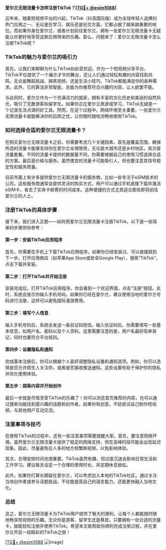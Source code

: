 **爱尔兰无限流量卡怎样注册TikTok？[[TG💪+ @esim1088](https://t.me/s/esim1088)]**

近年来，随着短视频平台的兴起，TikTok（抖音国际版）成为全球年轻人追捧的热门应用之一。无论是在学习、娱乐还是社交方面，它都占据了越来越重要的地位。而如果你身在爱尔兰，或者计划前往爱尔兰，拥有一张爱尔兰无限流量卡无疑能让你更好地享受这款应用带来的乐趣。那么，问题来了：爱尔兰无限流量卡怎么注册TikTok呢？

### TikTok的魅力与爱尔兰的吸引力

首先，让我们来聊聊为什么TikTok如此受欢迎。作为一个短视频分享平台，TikTok不仅提供了一个展示才华的舞台，还让人们通过轻松有趣的内容找到共鸣。无论是舞蹈挑战、搞笑视频，还是生活小技巧，TikTok都能满足你的各种需求。此外，它的算法非常智能，总能为你推荐符合兴趣的内容，让人欲罢不能。

与此同时，爱尔兰作为一个充满活力的国家，拥有丰富的文化历史和美丽的自然风光，吸引了无数游客和留学生。如果你正在爱尔兰旅游或学习，TikTok无疑是一个记录生活点滴的好工具。然而，在这个过程中，网络环境至关重要。一张爱尔兰无限流量卡就能解决你的后顾之忧，让你随时随地流畅地使用TikTok。

### 如何选择合适的爱尔兰无限流量卡？

在购买爱尔兰无限流量卡之前，你需要考虑几个关键因素。首先是覆盖范围。确保所选的流量卡能够支持你在爱尔兰全境使用，无论是大城市还是乡村地区。其次是流量套餐。不同的流量卡提供的数据量不同，你需要根据自己的使用习惯选择合适的方案。最后是价格与服务。虽然便宜的流量卡可能吸引人，但也要注意其信号稳定性和服务质量。

目前市面上有许多提供爱尔兰无限流量卡的服务商，比如一些专注于eSIM技术的公司。这些服务商通常会提供灵活的购买方式，用户可以通过手机直接下载并激活eSIM卡，省去了实体卡邮寄的时间成本。这种便捷的方式尤其适合那些即将前往爱尔兰的人士。

### 注册TikTok的具体步骤

接下来，我们进入正题——如何用爱尔兰无限流量卡注册TikTok。以下是一些简单的步骤供你参考：

#### 第一步：安装TikTok应用程序
首先，你需要在手机上下载TikTok应用程序。如果你已经安装过，可以直接跳到下一步。打开应用商店（如苹果App Store或安卓Google Play），搜索“TikTok”，点击下载并安装。

#### 第二步：打开TikTok并开始注册
安装完成后，打开TikTok应用程序。你会看到一个欢迎界面，点击“注册”按钮。此时，系统会提示你输入手机号码。如果你已经在爱尔兰，建议使用当地的爱尔兰号码进行注册，这样可以避免国际漫游费用。

#### 第三步：填写个人信息
输入手机号码后，系统会发送一条验证码短信。输入验证码后，你需要填写一些基本信息，如用户名、密码以及个人资料。这里需要注意的是，用户名最好简单易记，同时也要符合平台规则。

#### 第四步：设置隐私和通知
完成基本注册后，你可以根据个人喜好调整隐私设置和通知选项。例如，你可以选择是否允许陌生人关注你，或者是否接收推送通知。这些设置有助于保护你的隐私并优化使用体验。

#### 第五步：探索内容并开始创作
最后一步就是尽情享受TikTok的乐趣了！你可以浏览首页推荐的内容，也可以通过搜索功能找到感兴趣的话题和创作者。如果你有创意，不妨尝试自己制作短视频，与其他用户互动交流。

### 注意事项与技巧

在使用TikTok的过程中，还有一些注意事项需要提醒大家。首先，要注意网络环境。虽然爱尔兰无限流量卡提供了稳定的网络支持，但在高峰时段可能会出现延迟现象。因此，尽量避免在人多的地方频繁刷视频，以免影响体验。

其次，合理安排时间也很重要。TikTok虽然有趣，但过度沉迷会影响日常生活和工作学习。建议每天设定一个合理的使用时长，并定期休息放松。

此外，如果你打算长期留在爱尔兰，可以考虑加入本地的TikTok社区。通过关注当地创作者或参与话题挑战，不仅能提高自己的语言能力，还能更快融入当地文化。

### 总结

总之，爱尔兰无限流量卡为TikTok用户提供了极大的便利，让每个人都能随时随地畅享短视频的乐趣。无论你是游客、留学生还是移民，只要拥有一张合适的流量卡，就能轻松注册并使用TikTok。希望本文能帮助你顺利完成注册过程，并在爱尔兰开启一段精彩的TikTok之旅！

[[TG💪+ @esim1088](https://t.me/s/esim1088) ![Image](https://i.postimg.cc/4NQfJmqS/Snipaste-2025-05-13-00-14-12.png)]